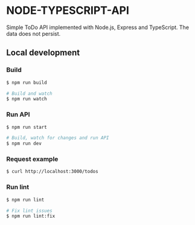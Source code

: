 # NODE-TYPESCRIPT-API

Simple ToDo API implemented with Node.js, Express and TypeScript. The data does not persist. 

## Local development

### Build

```bash
$ npm run build

# Build and watch 
$ npm run watch
```
### Run API

```bash
$ npm run start

# Build, watch for changes and run API
$ npm run dev
```

### Request example

```bash
$ curl http://localhost:3000/todos
```

### Run lint

```bash
$ npm run lint

# Fix lint issues
$ npm run lint:fix
```
